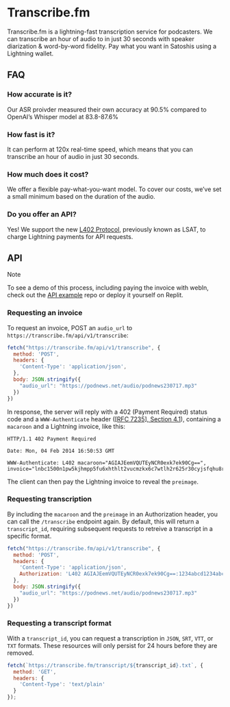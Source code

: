 # Transcribe.fm

Transcribe.fm is a lightning-fast transcription service for podcasters. We can transcribe an hour of audio to in just 30 seconds with speaker diarization & word-by-word fidelity. Pay what you want in Satoshis using a Lightning wallet.

## FAQ

### How accurate is it?
Our ASR proivder measured their own accuracy at 90.5% compared to OpenAI’s Whisper model at 83.8-87.6%

### How fast is it?
It can perform at 120x real-time speed, which means that you can transcribe an hour of audio in just 30 seconds.

### How much does it cost?
We offer a flexible pay-what-you-want model. To cover our costs, we’ve set a small minimum based on the duration of the audio.

### Do you offer an API?
Yes! We support the new [L402 Protocol](https://docs.lightning.engineering/the-lightning-network/l402), previously known as LSAT, to charge Lightning payments for API requests.

## API

> [!NOTE]  
> To see a demo of this process, including paying the invoice with webln, check out the [API example](https://github.com/transcribefm/api-example) repo or deploy it yourself on Replit.

### Requesting an invoice
To request an invoice, POST an `audio_url` to `https://transcribe.fm/api/v1/transcribe`:
```js
fetch("https://transcribe.fm/api/v1/transcribe", {
  method: 'POST',
  headers: {
    'Content-Type': 'application/json',
  },
  body: JSON.stringify({
    "audio_url": "https://podnews.net/audio/podnews230717.mp3"
  })
})
```

In response, the server will reply with a 402 (Payment Required) status code and a `WWW-Authenticate` header ([[RFC 7235], Section 4.1](https://tools.ietf.org/html/rfc7235#section-4.1)), containing a `macaroon` and a Lightning invoice, like this:
```
HTTP/1.1 402 Payment Required

Date: Mon, 04 Feb 2014 16:50:53 GMT

WWW-Authenticate: L402 macaroon="AGIAJEemVQUTEyNCR0exk7ek90Cg==", invoice="lnbc1500n1pw5kjhmpp5fu6xhthlt2vucmzkx6c7wtlh2r625r30cyjsfqhu8rsx4xpz5lwqdpa2fjkzep6yptksct5yp5hxgrrv96hx6twvusycn3qv9jx7ur5d9hkugr5dusx6cqzpgxqr23s79ruapxc4j5uskt4htly2salw4drq979d7rcela9wz02elhypmdzmzlnxuknpgfyfm86pntt8vvkvffma5qc9n50h4mvqhngadqy3ngqjcym5a"
```
The client can then pay the Lightning invoice to reveal the `preimage`. 

### Requesting transcription
By including the `macaroon` and the `preimage` in an Authorization header, you can call the `/transcribe` endpoint again. By default, this will return a `transcript_id`, requiring subsequent requests to retreive a transcript in a specific format. 

```js
fetch("https://transcribe.fm/api/v1/transcribe", {
  method: 'POST',
  headers: {
    'Content-Type': 'application/json',
    Authorization: 'L402 AGIAJEemVQUTEyNCR0exk7ek90Cg==:1234abcd1234abcd1234abcd'
  },
  body: JSON.stringify({
    "audio_url": "https://podnews.net/audio/podnews230717.mp3"
  })
})
```

### Requesting a transcript format
With a `transcript_id`, you can request a transcription in `JSON`, `SRT`, `VTT`, or `TXT` formats. These resources will only persist for 24 hours before they are removed.

```js
fetch(`https://transcribe.fm/transcript/${transcript_id}.txt`, {
  method: 'GET',
  headers: {
    'Content-Type': 'text/plain'
  }
});
```